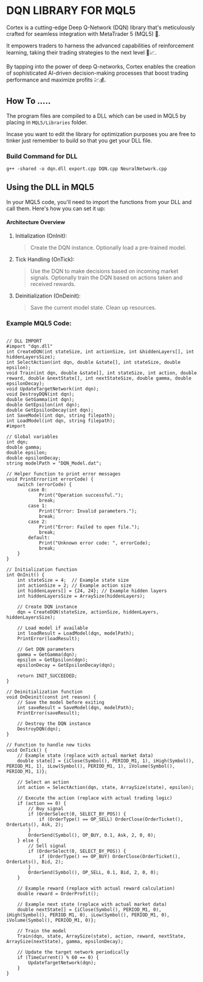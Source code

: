 # DQN LIBRARY FOR MQL5
Cortex is a cutting-edge Deep Q-Network (DQN) library that's meticulously crafted for seamless integration with MetaTrader 5 (MQL5) 🚀. 

It empowers traders to harness the advanced capabilities of reinforcement learning, taking their trading strategies to the next level 🚀📈. 

By tapping into the power of deep Q-networks, Cortex enables the creation of sophisticated AI-driven decision-making processes that boost trading performance and maximize profits 💹💰.


## How To .....
The program files are compiled to a DLL which can be used in MQL5 by placing in `MQL5/Libraries` folder. 

Incase you want to edit the library for optimization purposes you are free to tinker just remember to build so that you get your DLL file.

### Build Command for DLL
`g++ -shared -o dqn.dll export.cpp DQN.cpp NeuralNetwork.cpp`

## Using the DLL in MQL5
In your MQL5 code, you'll need to import the functions from your DLL and call them. Here's how you can set it up:

#### Architecture Overview
1. Initialization (OnInit):
    > Create the DQN instance.
    > Optionally load a pre-trained model.

2. Tick Handling (OnTick):
    > Use the DQN to make decisions based on incoming market signals.
    > Optionally train the DQN based on actions taken and received rewards.

3. Deinitialization (OnDeinit):
    > Save the current model state.
    > Clean up resources.


### Example MQL5 Code:

```

// DLL IMPORT
#import "dqn.dll"
int CreateDQN(int stateSize, int actionSize, int &hiddenLayers[], int hiddenLayersSize);
int SelectAction(int dqn, double &state[], int stateSize, double epsilon);
void Train(int dqn, double &state[], int stateSize, int action, double reward, double &nextState[], int nextStateSize, double gamma, double epsilonDecay);
void UpdateTargetNetwork(int dqn);
void DestroyDQN(int dqn);
double GetGamma(int dqn);
double GetEpsilon(int dqn);
double GetEpsilonDecay(int dqn);
int SaveModel(int dqn, string filepath);
int LoadModel(int dqn, string filepath);
#import

// Global variables
int dqn;
double gamma;
double epsilon;
double epsilonDecay;
string modelPath = "DQN_Model.dat";

// Helper function to print error messages
void PrintError(int errorCode) {
    switch (errorCode) {
        case 0:
            Print("Operation successful.");
            break;
        case 1:
            Print("Error: Invalid parameters.");
            break;
        case 2:
            Print("Error: Failed to open file.");
            break;
        default:
            Print("Unknown error code: ", errorCode);
            break;
    }
}

// Initialization function
int OnInit() {
    int stateSize = 4;  // Example state size
    int actionSize = 2; // Example action size
    int hiddenLayers[] = {24, 24}; // Example hidden layers
    int hiddenLayersSize = ArraySize(hiddenLayers);

    // Create DQN instance
    dqn = CreateDQN(stateSize, actionSize, hiddenLayers, hiddenLayersSize);

    // Load model if available
    int loadResult = LoadModel(dqn, modelPath);
    PrintError(loadResult);

    // Get DQN parameters
    gamma = GetGamma(dqn);
    epsilon = GetEpsilon(dqn);
    epsilonDecay = GetEpsilonDecay(dqn);

    return INIT_SUCCEEDED;
}

// Deinitialization function
void OnDeinit(const int reason) {
    // Save the model before exiting
    int saveResult = SaveModel(dqn, modelPath);
    PrintError(saveResult);

    // Destroy the DQN instance
    DestroyDQN(dqn);
}

// Function to handle new ticks
void OnTick() {
    // Example state (replace with actual market data)
    double state[] = {iClose(Symbol(), PERIOD_M1, 1), iHigh(Symbol(), PERIOD_M1, 1), iLow(Symbol(), PERIOD_M1, 1), iVolume(Symbol(), PERIOD_M1, 1)};

    // Select an action
    int action = SelectAction(dqn, state, ArraySize(state), epsilon);

    // Execute the action (replace with actual trading logic)
    if (action == 0) {
        // Buy signal
        if (OrderSelect(0, SELECT_BY_POS)) {
            if (OrderType() == OP_SELL) OrderClose(OrderTicket(), OrderLots(), Ask, 2);
        }
        OrderSend(Symbol(), OP_BUY, 0.1, Ask, 2, 0, 0);
    } else {
        // Sell signal
        if (OrderSelect(0, SELECT_BY_POS)) {
            if (OrderType() == OP_BUY) OrderClose(OrderTicket(), OrderLots(), Bid, 2);
        }
        OrderSend(Symbol(), OP_SELL, 0.1, Bid, 2, 0, 0);
    }

    // Example reward (replace with actual reward calculation)
    double reward = OrderProfit();

    // Example next state (replace with actual market data)
    double nextState[] = {iClose(Symbol(), PERIOD_M1, 0), iHigh(Symbol(), PERIOD_M1, 0), iLow(Symbol(), PERIOD_M1, 0), iVolume(Symbol(), PERIOD_M1, 0)};

    // Train the model
    Train(dqn, state, ArraySize(state), action, reward, nextState, ArraySize(nextState), gamma, epsilonDecay);

    // Update the target network periodically
    if (TimeCurrent() % 60 == 0) {
        UpdateTargetNetwork(dqn);
    }
}


```

### 